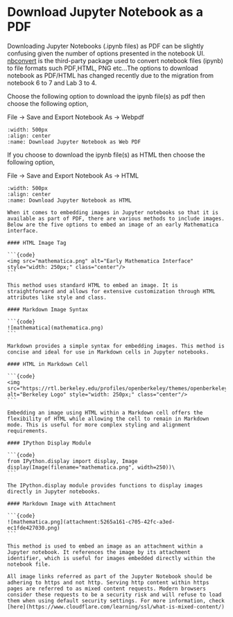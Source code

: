 # Download Jupyter Notebook as a PDF

Downloading Jupyter Notebooks (.ipynb files) as PDF can be slightly confusing given the number of options presented in the notebook UI. [nbconvert](https://github.com/jupyter/nbconvert) is the third-party package used to convert notebook files (ipynb) to file formats such PDF,HTML, PNG etc...The options to download notebook as PDF/HTML has changed recently due to the migration from notebook 6 to 7 and Lab 3 to 4.

Choose the following option to download the ipynb file(s) as pdf then choose the following option,

File -> Save and Export Notebook As -> Webpdf

```{figure} ../images/download_notebook_webpdf.png
:width: 500px
:align: center
:name: Download Jupyter Notebook as Web PDF
```

If you choose to download the ipynb file(s) as HTML then choose the following option,

File -> Save and Export Notebook As -> HTML

```{figure} ../images/download_notebook_html.png
:width: 500px
:align: center
:name: Download Jupyter Notebook as HTML
```

````{note}
When it comes to embedding images in Jupyter notebooks so that it is available as part of PDF, there are various methods to include images. Below are the five options to embed an image of an early Mathematica interface.

#### HTML Image Tag

```{code}
<img src="mathematica.png" alt="Early Mathematica Interface" style="width: 250px;" class="center"/>
```

This method uses standard HTML to embed an image. It is straightforward and allows for extensive customization through HTML attributes like style and class.

#### Markdown Image Syntax

```{code}
![mathematica](mathematica.png)
```

Markdown provides a simple syntax for embedding images. This method is concise and ideal for use in Markdown cells in Jupyter notebooks.

#### HTML in Markdown Cell

```{code}
<img src="https://rtl.berkeley.edu/profiles/openberkeley/themes/openberkeley_theme_brand/assets/images/berkeley_wordmark_blue_175x70.svg" alt="Berkeley Logo" style="width: 250px;" class="center"/>
``` 

Embedding an image using HTML within a Markdown cell offers the flexibility of HTML while allowing the cell to remain in Markdown mode. This is useful for more complex styling and alignment requirements.

#### IPython Display Module

```{code}
from IPython.display import display, Image
display(Image(filename="mathematica.png", width=250))\
``` 

The IPython.display module provides functions to display images directly in Jupyter notebooks. 

#### Markdown Image with Attachment

```{code}
![mathematica.png](attachment:5265a161-c705-42fc-a3ed-ec1fde427030.png)
``` 

This method is used to embed an image as an attachment within a Jupyter notebook. It references the image by its attachment identifier, which is useful for images embedded directly within the notebook file.

````

```{warning}
All image links referred as part of the Jupyter Notebook should be adhering to https and not http. Serving http content within https pages are referred to as mixed content requests. Modern browsers consider these requests to be a security risk and will refuse to load them when using default security settings. For more information, check [here](https://www.cloudflare.com/learning/ssl/what-is-mixed-content/)

````